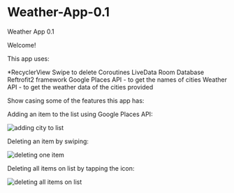 # Weather-App-0.1
Weather App 0.1

Welcome!

This app uses:

*RecyclerView
Swipe to delete
Coroutines
LiveData
Room Database
Reftrofit2 framework
Google Places API - to get the names of cities
Weather API - to get the weather data of the cities provided

Show casing some of the features this app has:


Adding an item to the list using Google Places API:

![adding city to list](https://github.com/EFOC/Weather-App-0.1/blob/feature/add_gifs/app/gifs/adding-city.gif)

Deleting an item by swiping:

![deleting one item](https://github.com/EFOC/Weather-App-0.1/blob/feature/add_gifs/app/gifs/deleting-single-item.gif)

Deleting all items on list by tapping the icon:

![deleting all items on list](https://github.com/EFOC/Weather-App-0.1/blob/feature/add_gifs/app/gifs/deleting-all-items.gif)
